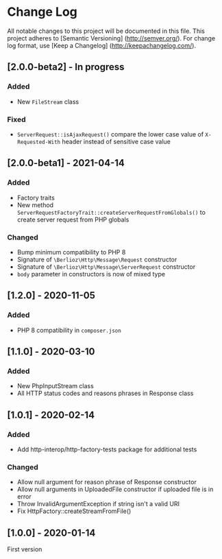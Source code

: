 # Change Log

All notable changes to this project will be documented in this file. This project adheres
to [Semantic Versioning] (http://semver.org/). For change log format,
use [Keep a Changelog] (http://keepachangelog.com/).

## [2.0.0-beta2] - In progress

### Added

- New `FileStream` class

### Fixed

- `ServerRequest::isAjaxRequest()` compare the lower case value of `X-Requested-With` header instead of sensitive case value

## [2.0.0-beta1] - 2021-04-14

### Added

- Factory traits
- New method `ServerRequestFactoryTrait::createServerRequestFromGlobals()` to create server request from PHP globals

### Changed

- Bump minimum compatibility to PHP 8
- Signature of `\Berlioz\Http\Message\Request` constructor
- Signature of `\Berlioz\Http\Message\ServerRequest` constructor
- `body` parameter in constructors is now of mixed type

## [1.2.0] - 2020-11-05

### Added

- PHP 8 compatibility in `composer.json`

## [1.1.0] - 2020-03-10

### Added

- New PhpInputStream class
- All HTTP status codes and reasons phrases in Response class

## [1.0.1] - 2020-02-14

### Added

- Add http-interop/http-factory-tests package for additional tests

### Changed

- Allow null argument for reason phrase of Response constructor
- Allow null arguments in UploadedFile constructor if uploaded file is in error
- Throw InvalidArgumentException if string isn't a valid URI
- Fix HttpFactory::createStreamFromFile()

## [1.0.0] - 2020-01-14

First version